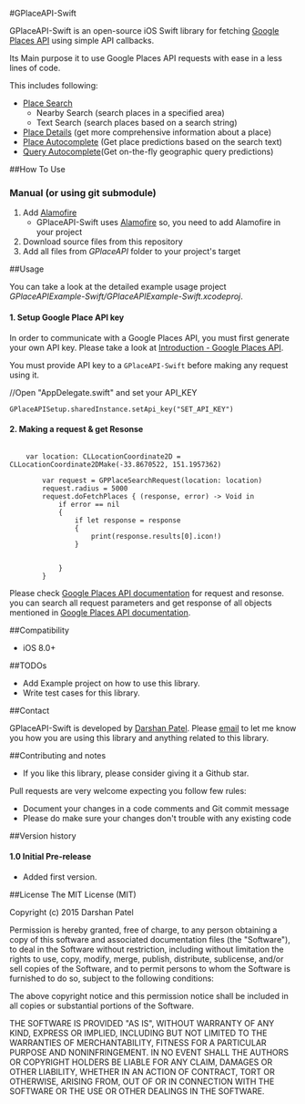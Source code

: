 #GPlaceAPI-Swift

GPlaceAPI-Swift is an open-source iOS Swift library for fetching [Google Places API][1] using simple API callbacks.

Its Main purpose it to use Google Places API requests with ease in a less lines of code. 

This includes following:

 - [Place Search][2]
     - Nearby Search (search places in a specified area)
     - Text Search (search places based on a search string)
 - [Place Details][3] (get more comprehensive information about a place)
 - [Place Autocomplete][7]  (Get place predictions based on the search text)
 - [Query Autocomplete][8](Get on-the-fly geographic query predictions)

##How To Use


### Manual (or using git submodule)
 1. Add [Alamofire][4]
    - GPlaceAPI-Swift uses [Alamofire][4] so, you need to add Alamofire in your project 
 2. Download source files from this repository
 3. Add all files from *GPlaceAPI* folder to your project's target

##Usage

You can take a look at the detailed example usage project *GPlaceAPIExample-Swift/GPlaceAPIExample-Swift.xcodeproj*.

#### 1. Setup Google Place API key

In order to communicate with a Google Places API, you must first generate your own API key. Please take a look at [Introduction - Google Places API][5].

You must provide API key to a `GPlaceAPI-Swift` before making any request using it.

//Open "AppDelegate.swift" and set your API_KEY

` GPlaceAPISetup.sharedInstance.setApi_key("SET_API_KEY") `

#### 2. Making a request & get Resonse

```

	var location: CLLocationCoordinate2D = CLLocationCoordinate2DMake(-33.8670522, 151.1957362)
        
        var request = GPPlaceSearchRequest(location: location)
        request.radius = 5000
        request.doFetchPlaces { (response, error) -> Void in
            if error == nil
            {
                if let response = response
                {
                    print(response.results[0].icon!)
                }
                
                
            }
        }

```
Please check [Google Places API documentation][1] for request and resonse. you can search all request parameters and get response of all objects mentioned in [Google Places API documentation][1].


##Compatibility

 - iOS 8.0+

##TODOs

- Add Example project on how to use this library.
- Write test cases for this library.

##Contact

GPlaceAPI-Swift is developed by [Darshan Patel](http://iosexception.com). Please [email](mailto:developer.ios89@gmail.com) to let me know you how you are using this library and anything related to this library.

##Contributing and notes

 - If you like this library, please consider giving it a Github star.

Pull requests are very welcome expecting you follow few rules:

 - Document your changes in a code comments and Git commit message
 - Please do make sure your changes don't trouble with any existing code

##Version history

#### 1.0 Initial Pre-release
- Added first version.


##License
The MIT License (MIT)

Copyright (c) 2015 Darshan Patel

Permission is hereby granted, free of charge, to any person obtaining a copy
of this software and associated documentation files (the "Software"), to deal
in the Software without restriction, including without limitation the rights
to use, copy, modify, merge, publish, distribute, sublicense, and/or sell
copies of the Software, and to permit persons to whom the Software is
furnished to do so, subject to the following conditions:

The above copyright notice and this permission notice shall be included in
all copies or substantial portions of the Software.

THE SOFTWARE IS PROVIDED "AS IS", WITHOUT WARRANTY OF ANY KIND, EXPRESS OR
IMPLIED, INCLUDING BUT NOT LIMITED TO THE WARRANTIES OF MERCHANTABILITY,
FITNESS FOR A PARTICULAR PURPOSE AND NONINFRINGEMENT. IN NO EVENT SHALL THE
AUTHORS OR COPYRIGHT HOLDERS BE LIABLE FOR ANY CLAIM, DAMAGES OR OTHER
LIABILITY, WHETHER IN AN ACTION OF CONTRACT, TORT OR OTHERWISE, ARISING FROM,
OUT OF OR IN CONNECTION WITH THE SOFTWARE OR THE USE OR OTHER DEALINGS IN
THE SOFTWARE.


  [1]: https://developers.google.com/places/documentation/
  [2]: https://developers.google.com/places/documentation/search
  [3]: https://developers.google.com/places/documentation/details
  [4]: https://github.com/Alamofire/Alamofire
  [5]: https://developers.google.com/places/documentation/#Authentication
  [7]: https://developers.google.com/places/webservice/autocomplete
  [8]: https://developers.google.com/places/webservice/query
  
